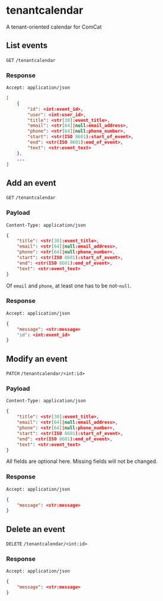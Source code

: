 # tenantcalendar
A tenant-oriented calendar for ComCat

## List events
`GET` `/tenantcalendar`
### Response
`Accept: application/json`

```JSON
[
	{
		"id": <int:event_id>,
		"user": <int:user_id>,
		"title": <str[30]:event_title>,
		"email": <str[64]|null:email_address>,
		"phone": <str[64]|null:phone_number>,
		"start": <str(ISO 8601):start_of_event>,
		"end": <str(ISO 8601):end_of_event>,
		"text": <str:event_text>
	},
	...
]
```

## Add an event
`GET` `/tenantcalendar`
### Payload
`Content-Type: application/json`

```JSON
{
	"title": <str[30]:event_title>,
	"email": <str[64]|null:email_address>,
	"phone": <str[64]|null:phone_number>,
	"start": <str(ISO 8601):start_of_event>,
	"end": <str(ISO 8601):end_of_event>,
	"text": <str:event_text>
}
```
Of `email` and `phone`, at least one has to be not-`null`.
### Response
`Accept: application/json`

```JSON
{
	"message": <str:message>
	"id": <int:event_id>
}
```

## Modify an event
`PATCH` `/tenantcalendar/<int:id>`
### Payload
`Content-Type: application/json`

```JSON
{
	"title": <str[30]:event_title>,
	"email": <str[64]|null:email_address>,
	"phone": <str[64]|null:phone_number>,
	"start": <str(ISO 8601):start_of_event>,
	"end": <str(ISO 8601):end_of_event>,
	"text": <str:event_text>
}
```
All fields are optional here.
Missing fields will not be changed.

### Response
`Accept: application/json`

```JSON
{
	"message": <str:message>
}
```

## Delete an event
`DELETE` `/tenantcalendar/<int:id>`

### Response
`Accept: application/json`

```JSON
{
	"message": <str:message>
}
```